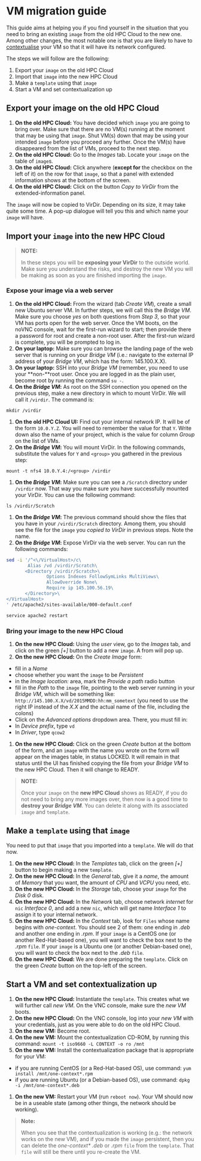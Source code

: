 # VM migration guide

This guide aims at helping you if you find yourself in the situation that you need to bring an existing `image` from the old HPC Cloud to the new one. Among other changes, the most notable one is that you are likely to have to [contextualise](contextualization) your VM so that it will have its network configured.

The steps we will follow are the following:
1. Export your `image` on the old HPC Cloud
1. Import that `image` into the new HPC Cloud
1. Make a `template` using that `image`
1. Start a VM and set contextualization up

## Export your image on the old HPC Cloud

1. **On the old HPC Cloud:** You have decided which `image` you are going to bring over. Make sure that there are no VM(s) running at the moment that may be using that `image`. Shut VM(s) down that may be using your intended `image` before you proceed any further. Once the VM(s) have disappeared from the list of VMs, proceed to the next step.
1. **On the old HPC Cloud:** Go to the _Images_ tab. Locate your `image` on the table of `image`s.
1. **On the old HPC Cloud:** Click anywhere (**except for** the checkbox on the left of it) on the row for that `image`, so that a panel with extended information shows at the bottom of the screen.
1. **On the old HPC Cloud:** Click on the button _Copy to VirDir_ from the extended-information panel.

The `image` will now be copied to VirDir. Depending on its size, it may take quite some time. A pop-up dialogue will tell you this and which name your `image` will have.

## Import your `image` into the new HPC Cloud

>**NOTE:**
>
>In these steps you will be **exposing your VirDir** to the outside world. Make sure you understand the risks, and destroy the new VM you will be making as soon as you are finished importing the `image`.

### Expose your image via a web server
1. **On the old HPC Cloud:** From the wizard (tab _Create VM_), create a small new Ubuntu server VM. In further steps, we will call this the _Bridge VM_. Make sure you choose _yes_ on both questions from _Step 3_, so that your VM has ports open for the web server. Once the VM boots, on the noVNC console, wait for the first-run wizard to start; then provide there a password for root and create a non-root user. After the first-run wizard is complete, you will be prompted to log in.
1. **On your laptop:** Make sure you can browse the landing page of the web server that is running on your _Bridge VM_ (i.e.: navigate to the external IP address of your _Bridge VM_, which has the form: 145.100.X.X).
1. **On your laptop:** SSH into your _Bridge VM_ (remember, you need to use your **non-**root user. Once you are logged in as the plain user, become root by running the command `su -`.
1. **On the _Bridge VM_:** As root on the SSH connection you opened on the previous step, make a new directory in which to mount VirDir. We will call it `/virdir`. The command is:
```
mkdir /virdir
```
1. **On the old HPC Cloud UI:** Find out your internal network IP. It will be of the form `10.0.Y.Z`. You will need to remember the value for that `Y`. Write down also the name of your project, which is the value for column _Group_ on the list of VMs.
1. **On the _Bridge VM_:** You will mount VirDir. In the following commands, substitute the values for `Y` and `<group>` you gathered in the previous step:
```
mount -t nfs4 10.0.Y.4:/<group> /virdir
```
1. **On the _Bridge VM_:** Make sure you can see a `/Scratch` directory under `/virdir` now. That way you make sure you have successfully mounted your VirDir. You can use the following command:
```
ls /virdir/Scratch
```
1. **On the _Bridge VM_:** The previous command should show the files that you have in your `/virdir/Scratch` directory. Among them, you should see the file for the `image` you _copied to VirDir_ in previous steps. Note the name.
1. **On the _Bridge VM_:** Expose VirDir via the web server. You can run the following commands: 

```sh
sed -i '/^<\/VirtualHost>/c\
        Alias /vd /virdir/Scratch\
       <Directory /virdir/Scratch>\
               Options Indexes FollowSymLinks MultiViews\
               AllowOverride None\
               Require ip 145.100.56.19\
       </Directory>\
</VirtualHost>
' /etc/apache2/sites-available/000-default.conf

service apache2 restart
```

### Bring your image to the new HPC Cloud
1. **On the new HPC Cloud:** Using the _user_ view, go to the _Images_ tab, and click on the green _[+]_ button to add a new `image`. A from will pop up.
1. **On the new HPC Cloud:** On the _Create Image_ form:
 * fill in a _Name_
 * choose whether you want the `image` to be _Persistent_
 * in the _Image location:_ area, mark the _Provide a path_ radio button
 * fill in the _Path_ to the `image` file, pointing to the web server running in your _Bridge VM_, which will be something like: `http://145.100.X.X/vd/2015MMDD:hh:mm_sometext` (you need to use the right IP instead of the _X.X_ and the actual name of the file, including the colons)
 * Click on the _Advanced options_ dropdown area. There, you must fill in:
  * In _Device prefix_, type `vd`
  * In _Driver_, type `qcow2`
1. **On the new HPC Cloud:** Click on the green _Create_ button at the bottom of the form, and an `image` with the name you wrote on the form will appear on the images table, in status LOCKED. It will remain in that status until the UI has finished copying the file from your _Bridge VM_ to the new HPC Cloud. Then it will change to READY.

>**NOTE:**
>
>Once your `image` on the **new HPC Cloud** shows as READY, if you do not need to bring any more images over, then now is a good time to **destroy your _Bridge VM_**. You can delete it along with its associated `image` and `template`.

## Make a `template` using that `image`

You need to put that `image` that you imported into a `template`. We will do that now.

1. **On the new HPC Cloud:** In the _Templates_ tab, click on the green _[+]_ button to begin making a new `template`.
1. **On the new HPC Cloud:** In the _General_ tab, give it a _name_, the amount of _Memory_ that you want, the amount of _CPU_ and _VCPU_ you need, etc.
1. **On the new HPC Cloud:** In the _Storage_ tab, choose your `image` for the _Disk 0_ disk.
1. **On the new HPC Cloud:** In the _Network_ tab, choose network _internet_ for `nic` _Interface 0_, and add a new `nic`, which will get name _Interface 1_ to assign it to your internal network.
1. **On the new HPC Cloud:** In the _Context_ tab, look for `Files` whose name begins with _one-context_. You should see 2 of them: one ending in _.deb_ and another one ending in _.rpm_. If your `image` is a CentOS one (or another Red-Hat-based one), you will want to check the box next to the _.rpm_ `file`. If your `image` is a Ubuntu one (or another Debian-based one), you will want to check the box next to the _.deb_ `file`.
1. **On the new HPC Cloud:** We are done preparing the `template`. Click on the green _Create_ button on the top-left of the screen.

## Start a VM and set contextualization up

1. **On the new HPC Cloud:** Instantiate the `template`. This creates what we will further call _new VM_. On the VNC console, make sure the _new VM_ boots.
1. **On the new HPC Cloud:** On the VNC console, log into your _new VM_ with your credentials, just as you were able to do on the old HPC Cloud. 
1. **On the new VM:** Become root.
1. **On the new VM:** Mount the contextualization CD-ROM, by running this command: `mount -t iso9660 -L CONTEXT -o ro /mnt`
1. **On the new VM:** Install the contextualization package that is appropriate for your VM:
 * if you are running CentOS (or a Red-Hat-based OS), use command: `yum install /mnt/one-context*.rpm`
 * if you are running Ubuntu (or a Debian-based OS), use command: `dpkg -i /mnt/one-context*.deb`
1. **On the new VM:** Restart your VM (run `reboot now`). Your VM should now be in a useable state (among other things, the network should be working).

>**Note:**
>
>When you see that the contextualization is working (e.g.: the network works on the new VM), and if you made the `image` persistent, then you can delete the _one-context*_ _.deb_ or _.rpm_ `file` from the `template`. That `file` will still be there until you re-create the VM.
